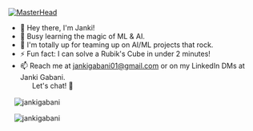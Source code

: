 [![MasterHead](https://cdnb.artstation.com/p/assets/images/images/048/282/733/original/exceptrea-gamerroom-1-revisioned-0.gif?1649761105)](https://vedantrajpurohit.io)

- 👋 Hey there, I'm Janki!
- 🌱 Busy learning the magic of ML & AI.
- 👀 I'm totally up for teaming up on AI/ML projects that rock.
- ⚡ Fun fact: I can solve a Rubik's Cube in under 2 minutes!
- 📫 Reach me at jankigabani01@gmail.com or on my LinkedIn DMs at Janki Gabani. <br/>&nbsp;&nbsp;&nbsp;&nbsp;&nbsp; Let's chat! 🚀

<!-- START_SECTION: daily-comment -->


<!-- 2023-10-18 -->
<!-- 2023-10-19 -->
<!-- 2023-10-20 -->
<!-- 2023-10-21 -->
<!-- 2023-10-22 -->
<!-- 2023-10-23 -->
<!-- 2023-10-24 -->
<!-- 2023-10-25 -->
<!-- 2023-10-26 -->
<!-- 2023-10-27 -->
<!-- 2023-10-28 -->
<!-- 2023-10-29 -->
<!-- 2023-10-30 -->
<!-- 2023-10-31 -->
<!-- 2023-11-01 -->
<!-- 2023-11-02 -->
<!-- 2023-11-03 --><!-- END_SECTION: daily-comment -->

  
<p>&nbsp;&nbsp;&nbsp;<img align="center" src="https://github-readme-stats.vercel.app/api?username=jankigabani&show_icons=true&locale=en" alt="jankigabani" /></p>

<p>&nbsp;&nbsp;&nbsp;<img align="center" src="https://github-readme-streak-stats.herokuapp.com/?user=jankigabani" alt="jankigabani" /></p>

